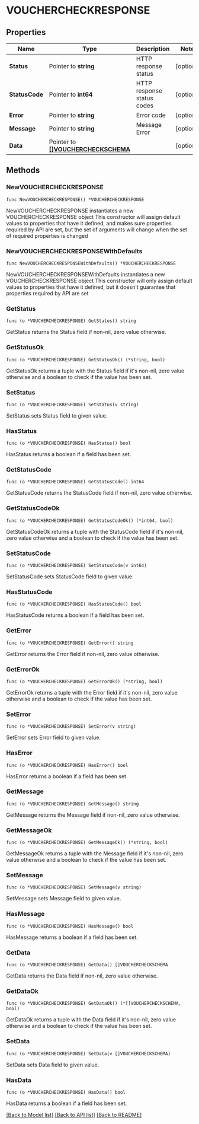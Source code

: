 # VOUCHERCHECKRESPONSE

## Properties

Name | Type | Description | Notes
------------ | ------------- | ------------- | -------------
**Status** | Pointer to **string** | HTTP response status | [optional] 
**StatusCode** | Pointer to **int64** | HTTP response status codes | [optional] 
**Error** | Pointer to **string** | Error code | [optional] 
**Message** | Pointer to **string** | Message Error | [optional] 
**Data** | Pointer to [**[]VOUCHERCHECKSCHEMA**](VOUCHERCHECKSCHEMA.md) |  | [optional] 

## Methods

### NewVOUCHERCHECKRESPONSE

`func NewVOUCHERCHECKRESPONSE() *VOUCHERCHECKRESPONSE`

NewVOUCHERCHECKRESPONSE instantiates a new VOUCHERCHECKRESPONSE object
This constructor will assign default values to properties that have it defined,
and makes sure properties required by API are set, but the set of arguments
will change when the set of required properties is changed

### NewVOUCHERCHECKRESPONSEWithDefaults

`func NewVOUCHERCHECKRESPONSEWithDefaults() *VOUCHERCHECKRESPONSE`

NewVOUCHERCHECKRESPONSEWithDefaults instantiates a new VOUCHERCHECKRESPONSE object
This constructor will only assign default values to properties that have it defined,
but it doesn't guarantee that properties required by API are set

### GetStatus

`func (o *VOUCHERCHECKRESPONSE) GetStatus() string`

GetStatus returns the Status field if non-nil, zero value otherwise.

### GetStatusOk

`func (o *VOUCHERCHECKRESPONSE) GetStatusOk() (*string, bool)`

GetStatusOk returns a tuple with the Status field if it's non-nil, zero value otherwise
and a boolean to check if the value has been set.

### SetStatus

`func (o *VOUCHERCHECKRESPONSE) SetStatus(v string)`

SetStatus sets Status field to given value.

### HasStatus

`func (o *VOUCHERCHECKRESPONSE) HasStatus() bool`

HasStatus returns a boolean if a field has been set.

### GetStatusCode

`func (o *VOUCHERCHECKRESPONSE) GetStatusCode() int64`

GetStatusCode returns the StatusCode field if non-nil, zero value otherwise.

### GetStatusCodeOk

`func (o *VOUCHERCHECKRESPONSE) GetStatusCodeOk() (*int64, bool)`

GetStatusCodeOk returns a tuple with the StatusCode field if it's non-nil, zero value otherwise
and a boolean to check if the value has been set.

### SetStatusCode

`func (o *VOUCHERCHECKRESPONSE) SetStatusCode(v int64)`

SetStatusCode sets StatusCode field to given value.

### HasStatusCode

`func (o *VOUCHERCHECKRESPONSE) HasStatusCode() bool`

HasStatusCode returns a boolean if a field has been set.

### GetError

`func (o *VOUCHERCHECKRESPONSE) GetError() string`

GetError returns the Error field if non-nil, zero value otherwise.

### GetErrorOk

`func (o *VOUCHERCHECKRESPONSE) GetErrorOk() (*string, bool)`

GetErrorOk returns a tuple with the Error field if it's non-nil, zero value otherwise
and a boolean to check if the value has been set.

### SetError

`func (o *VOUCHERCHECKRESPONSE) SetError(v string)`

SetError sets Error field to given value.

### HasError

`func (o *VOUCHERCHECKRESPONSE) HasError() bool`

HasError returns a boolean if a field has been set.

### GetMessage

`func (o *VOUCHERCHECKRESPONSE) GetMessage() string`

GetMessage returns the Message field if non-nil, zero value otherwise.

### GetMessageOk

`func (o *VOUCHERCHECKRESPONSE) GetMessageOk() (*string, bool)`

GetMessageOk returns a tuple with the Message field if it's non-nil, zero value otherwise
and a boolean to check if the value has been set.

### SetMessage

`func (o *VOUCHERCHECKRESPONSE) SetMessage(v string)`

SetMessage sets Message field to given value.

### HasMessage

`func (o *VOUCHERCHECKRESPONSE) HasMessage() bool`

HasMessage returns a boolean if a field has been set.

### GetData

`func (o *VOUCHERCHECKRESPONSE) GetData() []VOUCHERCHECKSCHEMA`

GetData returns the Data field if non-nil, zero value otherwise.

### GetDataOk

`func (o *VOUCHERCHECKRESPONSE) GetDataOk() (*[]VOUCHERCHECKSCHEMA, bool)`

GetDataOk returns a tuple with the Data field if it's non-nil, zero value otherwise
and a boolean to check if the value has been set.

### SetData

`func (o *VOUCHERCHECKRESPONSE) SetData(v []VOUCHERCHECKSCHEMA)`

SetData sets Data field to given value.

### HasData

`func (o *VOUCHERCHECKRESPONSE) HasData() bool`

HasData returns a boolean if a field has been set.


[[Back to Model list]](../README.md#documentation-for-models) [[Back to API list]](../README.md#documentation-for-api-endpoints) [[Back to README]](../README.md)


